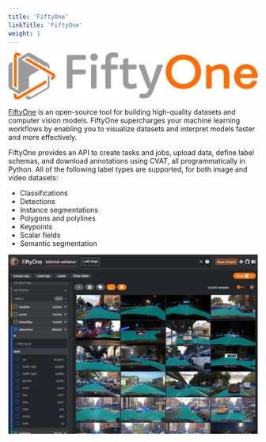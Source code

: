 ```yaml
---
title: 'FiftyOne'
linkTitle: 'FiftyOne'
weight: 1
---
```


![](/images/fiftyone_logo.png)

[FiftyOne](https://github.com/voxel51/fiftyone) is an open-source tool for building high-quality datasets and computer vision models.
FiftyOne supercharges your machine learning workflows by enabling you to visualize datasets and interpret
models faster and more effectively.

FiftyOne provides an API to create tasks and jobs, upload data, define label schemas,
and download annotations using CVAT, all programmatically in Python.
All of the following label types are supported, for both image and video datasets:

  - Classifications
  - Detections
  - Instance segmentations
  - Polygons and polylines
  - Keypoints
  - Scalar fields
  - Semantic segmentation

![](/images/image264.jpg)
